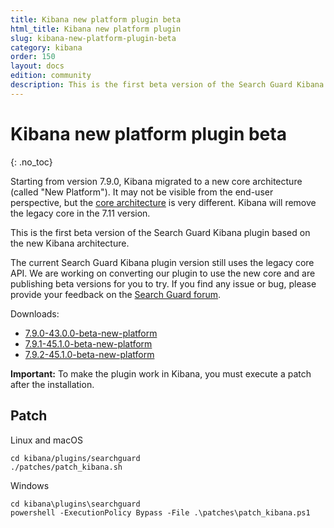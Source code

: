 ```yaml
---
title: Kibana new platform plugin beta
html_title: Kibana new platform plugin
slug: kibana-new-platform-plugin-beta
category: kibana
order: 150
layout: docs
edition: community
description: This is the first beta version of the Search Guard Kibana plugin running on the Kibana New Platform architecture.
---
```


<!---
Copyright 2020 floragunn GmbH
-->

# Kibana new platform plugin beta
{: .no_toc}

Starting from version 7.9.0, Kibana migrated to a new core architecture (called "New Platform"). It may not be visible from the end-user perspective, but the [core architecture](https://www.elastic.co/blog/introducing-a-new-architecture-for-kibana) is very different. Kibana will remove the legacy core in the 7.11 version.

This is the first beta version of the Search Guard Kibana plugin based on the new Kibana architecture. 

The current Search Guard Kibana plugin version still uses the legacy core API. We are working on converting our plugin to use the new core and are publishing beta versions for you to try. If you find any issue or bug, please provide your feedback on the [Search Guard forum](https://forum.search-guard.com/). 

Downloads:

* [7.9.0-43.0.0-beta-new-platform](https://maven.search-guard.com//search-guard-kibana-plugin-release/com/floragunn/search-guard-kibana-plugin/7.9.0-43.0.0-beta-new-platform/search-guard-kibana-plugin-7.9.0-43.0.0-beta-new-platform.zip)
* [7.9.1-45.1.0-beta-new-platform](https://maven.search-guard.com//search-guard-kibana-plugin-release/com/floragunn/search-guard-kibana-plugin/7.9.1-45.1.0-beta-new-platform/search-guard-kibana-plugin-7.9.1-45.1.0-beta-new-platform.zip)
* [7.9.2-45.1.0-beta-new-platform](https://maven.search-guard.com//search-guard-kibana-plugin-release/com/floragunn/search-guard-kibana-plugin/7.9.2-45.1.0-beta-new-platform/search-guard-kibana-plugin-7.9.2-45.1.0-beta-new-platform.zip)

**Important:** To make the plugin work in Kibana, you must execute a patch after the installation.

## Patch

Linux and macOS

```
cd kibana/plugins/searchguard
./patches/patch_kibana.sh
```

Windows

```
cd kibana\plugins\searchguard
powershell -ExecutionPolicy Bypass -File .\patches\patch_kibana.ps1
```

